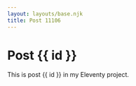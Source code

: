 ```yaml
---
layout: layouts/base.njk
title: Post 11106
---
```


# Post {{ id }}

This is post {{ id }} in my Eleventy project.
